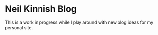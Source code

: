 # Neil Kinnish Blog

This is a work in progress while I play around with new blog ideas for my personal site.